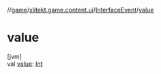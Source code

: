 //[game](../../../index.md)/[xlitekt.game.content.ui](../index.md)/[InterfaceEvent](index.md)/[value](value.md)

# value

[jvm]\
val [value](value.md): [Int](https://kotlinlang.org/api/latest/jvm/stdlib/kotlin/-int/index.html)
